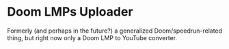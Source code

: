 # Doom LMPs Uploader

Formerly (and perhaps in the future?) a generalized Doom/speedrun-related thing, but right now only a Doom LMP to YouTube converter.
